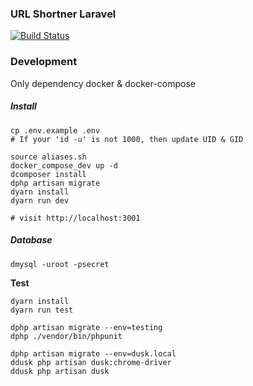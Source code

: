 ### URL Shortner Laravel
[![Build Status](https://jenkins.rdok.dev/buildStatus/icon?job=url-shortner-laravel%2Frelease)](https://jenkins.rdok.dev/job/url-shortner-laravel/job/release/)

### Development
Only dependency docker & docker-compose

##### Install
```
cp .env.example .env 
# If your 'id -u' is not 1000, then update UID & GID

source aliases.sh
docker_compose_dev up -d
dcomposer install
dphp artisan migrate
dyarn install
dyarn run dev

# visit http://localhost:3001
```

##### Database
```
dmysql -uroot -psecret
```

**Test**
```
dyarn install
dyarn run test

dphp artisan migrate --env=testing
dphp ./vendor/bin/phpunit

dphp artisan migrate --env=dusk.local
ddusk php artisan dusk:chrome-driver
ddusk php artisan dusk
```

